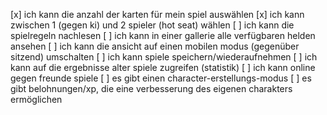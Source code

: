 [x] ich kann die anzahl der karten für mein spiel auswählen
[x] ich kann zwischen 1 (gegen ki) und 2 spieler (hot seat) wählen
[ ] ich kann die spielregeln nachlesen
[ ] ich kann in einer gallerie alle verfügbaren helden ansehen
[ ] ich kann die ansicht auf einen mobilen modus (gegenüber sitzend) umschalten
[ ] ich kann spiele speichern/wiederaufnehmen
[ ] ich kann auf die ergebnisse alter spiele zugreifen (statistik)
[ ] ich kann online gegen freunde spiele
[ ] es gibt einen character-erstellungs-modus
[ ] es gibt belohnungen/xp, die eine verbesserung des eigenen charakters ermöglichen
